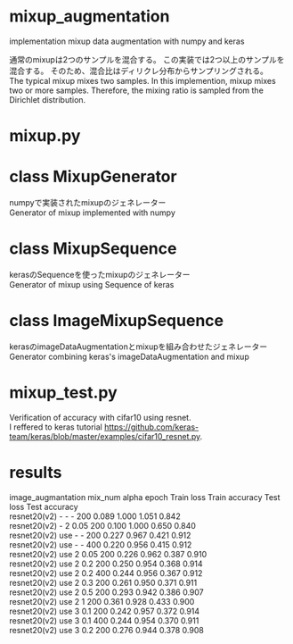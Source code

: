 # mixup_augmentation
implementation mixup data augmentation with numpy and keras

通常のmixupは2つのサンプルを混合する。
この実装では2つ以上のサンプルを混合する。
そのため、混合比はディリクレ分布からサンプリングされる。  
The typical mixup mixes two samples.
In this implemention, mixup mixes two or more samples.
Therefore, the mixing ratio is sampled from the Dirichlet distribution.


# mixup.py

# class MixupGenerator
numpyで実装されたmixupのジェネレーター  
Generator of mixup implemented with numpy

# class MixupSequence
kerasのSequenceを使ったmixupのジェネレーター  
Generator of mixup using Sequence of keras

# class ImageMixupSequence
kerasのimageDataAugmentationとmixupを組み合わせたジェネレーター  
Generator combining keras's imageDataAugmentation and mixup

# mixup_test.py
Verification of accuracy with cifar10 using resnet.  
I reffered to keras tutorial https://github.com/keras-team/keras/blob/master/examples/cifar10_resnet.py.

# results
 image_augmantation	mix_num	alpha	epoch	Train loss	Train accuracy	Test loss	Test accuracy  
resnet20(v2)	-	-	-	200	0.089	1.000	1.051	0.842	  
resnet20(v2)	-	2	0.05	200	0.100	1.000	0.650	0.840	  
resnet20(v2)	use	-	-	200	0.227	0.967	0.421	0.912	  
resnet20(v2)	use	-	-	400	0.220	0.956	0.415	0.912	  
resnet20(v2)	use	2	0.05	200	0.226	0.962	0.387	0.910	  
resnet20(v2)	use	2	0.2	200	0.250	0.954	0.368	0.914	  
resnet20(v2)	use	2	0.2	400	0.244	0.956	0.367	0.912	  
resnet20(v2)	use	2	0.3	200	0.261	0.950	0.371	0.911	  
resnet20(v2)	use	2	0.5	200	0.293	0.942	0.386	0.907	  
resnet20(v2)	use	2	1	200	0.361	0.928	0.433	0.900	  
resnet20(v2)	use	3	0.1	200	0.242	0.957	0.372	0.914	  
resnet20(v2)	use	3	0.1	400	0.244	0.954	0.370	0.911	  
resnet20(v2)	use	3	0.2	200	0.276	0.944	0.378	0.908  
